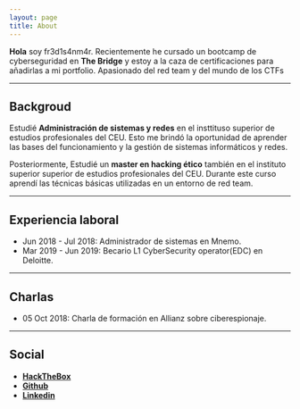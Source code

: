 ```yaml
---
layout: page
title: About
---
```


**Hola** soy fr3d1s4nm4r. Recientemente he cursado un bootcamp de cyberseguridad en **The Bridge** y estoy a la caza de certificaciones para añadirlas a mi portfolio. Apasionado del red team y del mundo de los CTFs

---
## Backgroud

Estudié **Administración de sistemas y redes** en el insttituso superior de estudios profesionales del CEU. Esto me brindó la oportunidad de aprender las bases del funcionamiento y la gestión de sistemas informáticos y redes. 

Posteriormente, Estudié un **master en hacking ético** también en el instituto superior superior de estudios profesionales del CEU. Durante este curso aprendí las técnicas básicas utilizadas en un entorno de red team.

---
## Experiencia laboral

* Jun 2018 - Jul 2018: Administrador de sistemas en Mnemo.
* Mar 2019 - Jun 2019: Becario L1 CyberSecurity operator(EDC) en Deloitte.

---
## Charlas

* 05 Oct 2018: Charla de formación en Allianz sobre ciberespionaje.

---
## Social

* [**HackTheBox**](https://www.hackthebox.eu/profile/231883) 
* [**Github**](https://github.com/fredisanmar/)
* [**Linkedin**](https://www.linkedin.com/in/fr3d1s4nm4r/)


